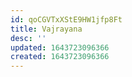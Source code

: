 ```yaml
---
id: qoCGVTxXStE9HW1jfp8Ft
title: Vajrayana
desc: ''
updated: 1643723096366
created: 1643723096366
---
```


